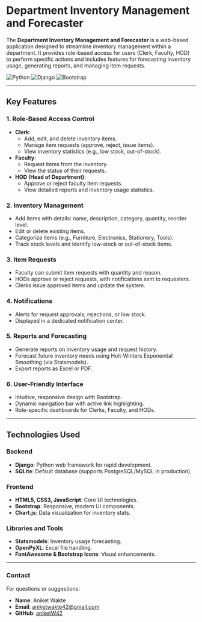 # Department Inventory Management and Forecaster

The **Department Inventory Management and Forecaster** is a web-based application designed to streamline inventory management within a department. It provides role-based access for users (Clerk, Faculty, HOD) to perform specific actions and includes features for forecasting inventory usage, generating reports, and managing item requests.

![Python](https://img.shields.io/badge/Python-3.8+-blue) ![Django](https://img.shields.io/badge/Django-4.x-green) ![Bootstrap](https://img.shields.io/badge/Bootstrap-5-blueviolet)

---

## Key Features

### 1. Role-Based Access Control
- **Clerk**:
  - Add, edit, and delete inventory items.
  - Manage item requests (approve, reject, issue items).
  - View inventory statistics (e.g., low stock, out-of-stock).
- **Faculty**:
  - Request items from the inventory.
  - View the status of their requests.
- **HOD (Head of Department)**:
  - Approve or reject faculty item requests.
  - View detailed reports and inventory usage statistics.

### 2. Inventory Management
- Add items with details: name, description, category, quantity, reorder level.
- Edit or delete existing items.
- Categorize items (e.g., Furniture, Electronics, Stationery, Tools).
- Track stock levels and identify low-stock or out-of-stock items.

### 3. Item Requests
- Faculty can submit item requests with quantity and reason.
- HODs approve or reject requests, with notifications sent to requesters.
- Clerks issue approved items and update the system.

### 4. Notifications
- Alerts for request approvals, rejections, or low stock.
- Displayed in a dedicated notification center.

### 5. Reports and Forecasting
- Generate reports on inventory usage and request history.
- Forecast future inventory needs using Holt-Winters Exponential Smoothing (via Statsmodels).
- Export reports as Excel or PDF.

### 6. User-Friendly Interface
- Intuitive, responsive design with Bootstrap.
- Dynamic navigation bar with active link highlighting.
- Role-specific dashboards for Clerks, Faculty, and HODs.

---

## Technologies Used

### Backend
- **Django**: Python web framework for rapid development.
- **SQLite**: Default database (supports PostgreSQL/MySQL in production).

### Frontend
- **HTML5, CSS3, JavaScript**: Core UI technologies.
- **Bootstrap**: Responsive, modern UI components.
- **Chart.js**: Data visualization for inventory stats.

### Libraries and Tools
- **Statsmodels**: Inventory usage forecasting.
- **OpenPyXL**: Excel file handling.
- **FontAwesome & Bootstrap Icons**: Visual enhancements.

---
### Contact
For questions or suggestions:

- **Name**: Aniket Wakte
- **Email**: [aniketwakte42@gmail.com](aniketwakte42@gmail.com)
- **GitHub**: [aniketW42](https://github.com/aniketW42/)
